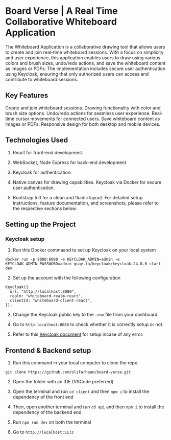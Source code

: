 
# Board Verse | A Real Time Collaborative Whiteboard Application

The Whiteboard Application is a collaborative drawing tool that allows users to create and join real-time whiteboard sessions. With a focus on simplicity and user experience, this application enables users to draw using various colors and brush sizes, undo/redo actions, and save the whiteboard content as images or PDFs. The implementation includes secure user authentication using Keycloak, ensuring that only authorized users can access and contribute to whiteboard sessions.

## Key Features
Create and join whiteboard sessions.
Drawing functionality with color and brush size options.
Undo/redo actions for seamless user experience.
Real-time cursor movements for connected users.
Save whiteboard content as images or PDFs.
Responsive design for both desktop and mobile devices.

## Technologies Used
1. React for front-end development.

2. WebSocket, Node Express for back-end development.

3. Keycloak for authentication.

4. Native canvas for drawing capabilities.
Keycloak via Docker for secure user authentication.

5. Bootstrap 5.0 for a clean and fluidic layout.
For detailed setup instructions, feature documentation, and screenshots, please refer to the respective sections below.


## Setting up the Project

### Keycloak setup

1. Run this Docker commaand to set up Keycloak on your local system
```
docker run -p 8080:8080 -e KEYCLOAK_ADMIN=admin -e KEYCLOAK_ADMIN_PASSWORD=admin quay.io/keycloak/keycloak:24.0.0 start-dev
```
2. Set up the account with the following configuration
```
Keycloak({
  url: "http://localhost:8080",
  realm: "whiteboard-realm-react",
  clientId: "whiteboard-client-react",
});

```

3. Change the Keycloak public key to the `.env` file from your dashboard.

4. Go to `http:localhost:8080` to check whether it is correctly setup or not.

5. Refer to this [Keycloak document](https://www.keycloak.org/getting-started/getting-started-docker) for setup incase of any error.


## Frontend & Backend setup

1. Run this command in your local computer to clone the repo.
```
git clone https://github.com/olifarhaan/board-verse.git

```

2. Open the folder with an IDE (VSCode preferred)

3. Open the terminal and run `cd client` and then `npm i` to install the dependency of the front end

4. Then, open another terminal and run `cd api` and then `npm i` to install the dependency of the backend end

5. Run `npm run dev` on both the terminal

6. Go to `http://localhost:5173`